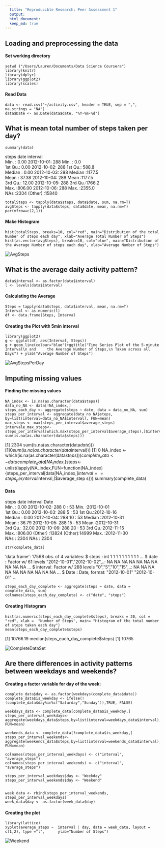 ```yaml
---
  title: "Reproducible Research: Peer Assessment 1"
  output: 
  html_document:
  keep_md: true
---
```

  
  
## Loading and preprocessing the data
  
#### Set working directory
    setwd ("/Users/Lauren/Documents/Data Science Coursera")
    library(knitr)
    library(dplyr)
    library(ggplot2)
    library(scales)

#### Read Data
  
    data <- read.csv("~/activity.csv", header = TRUE, sep = ",", na.strings = "NA")
    data$Date <- as.Date(data$date, "%Y-%m-%d")


## What is mean total number of steps taken per day?

    summary(data)

steps                date          interval     
Min.   :  0.00   2012-10-01:  288   Min.   :   0.0  
1st Qu.:  0.00   2012-10-02:  288   1st Qu.: 588.8  
Median :  0.00   2012-10-03:  288   Median :1177.5  
Mean   : 37.38   2012-10-04:  288   Mean   :1177.5  
3rd Qu.: 12.00   2012-10-05:  288   3rd Qu.:1766.2  
Max.   :806.00   2012-10-06:  288   Max.   :2355.0  
NAs   :2304     (Other)   :15840  

    totalSteps <- tapply(data$steps, data$date, sum, na.rm=T)
    avgSteps <- tapply(data$steps, data$date, mean, na.rm=T)
    par(mfrow=c(2,1))

#### Make Histogram
    hist(totalSteps, breaks=10, col="red", main="Distribution of the total Number of steps each day", xlab="Average Total Number of Steps")
    hist(as.vector(avgSteps), breaks=10, col="blue", main="Distribution of the Average Number of steps each day", xlab="Average Number of Steps")

![AvgSteps](https://github.com/MJFan23/RepData_PeerAssessment1/blob/master/figures/AvgSteps.png "AvgSteps")


## What is the average daily activity pattern?
    data$interval <- as.factor(data$interval)
    l <- levels(data$interval)
#### Calculating the Average
    Steps = tapply(data$steps, data$interval, mean, na.rm=T)
    Interval <- as.numeric(l)
    df <- data.frame(Steps, Interval
    
    
#### Creating the Plot with 5min interval                 
    library(ggplot2)
    g <- ggplot(df, aes(Interval, Steps))
    g + geom_line(colour="blue")+ggtitle("Time Series Plot of the 5-minute Interval\n and     the Average Number of Steps,\n Taken across all Days") + ylab("Average Number of Steps")

![AvgStepsPerDay](https://github.com/MJFan23/RepData_PeerAssessment1/blob/master/figures/AvgStepsPerDay.png "AvgStepsPerDay")

## Imputing missing values

#### Finding the missing values
    NA_index <- is.na(as.character(data$steps))
    data_no_NA <- data[!NA_index,]
    steps_each_day <- aggregate(steps ~ date, data = data_no_NA, sum)
    steps_per_interval <- aggregate(data_no_NA$steps,       by=list(interval=data_no_NA$interval), FUN=mean)
    max_steps <- max(steps_per_interval$average_steps)
    intervale_max_steps<-steps_per_interval[which.max(steps_per_interval$average_steps),]$interval
    sum(is.na(as.character(data$steps)))
[1] 2304
    sum(is.na(as.character(data$date)))
[1] 0
    sum(is.na(as.character(data$interval)))
[1] 0
    NA_index <- which(is.na(as.character(data$steps)))
    complete_data <- data
    complete_data[NA_index,]$steps<-unlist(lapply(NA_index,FUN=function(NA_index){steps_per_interval[data[NA_index,]$interval==steps_per_interval$interval,]$average_step     s}))
    summary(complete_data)
#### Data
steps                date          interval          Date           
Min.   :  0.00   2012-10-02:  288   0      :   53   Min.   :2012-10-01  
1st Qu.:  0.00   2012-10-03:  288   5      :   53   1st Qu.:2012-10-16  
Median :  0.00   2012-10-04:  288   10     :   53   Median :2012-10-31  
Mean   : 36.79   2012-10-05:  288   15     :   53   Mean   :2012-10-31  
3rd Qu.: 32.00   2012-10-06:  288   20     :   53   3rd Qu.:2012-11-15  
Max.   :806.00   (Other)   :13824   (Other):14999   Max.   :2012-11-30  
NAs      : 2304   NAs   : 2304                       
    
    str(complete_data)
    
'data.frame':	17568 obs. of  4 variables:
$ steps   : int  1 1 1 1 1 1 1 1 1 1 ...
$ date    : Factor w/ 61 levels "2012-10-01","2012-10-02",..: NA NA NA NA NA NA NA NA NA NA ...
$ interval: Factor w/ 288 levels "0","5","10","15",..: NA NA NA NA NA NA NA NA NA NA ...
$ Date    : Date, format: "2012-10-01" "2012-10-01" ...

    steps_each_day_complete <- aggregate(steps ~ date, data = complete_data, sum)
    colnames(steps_each_day_complete) <- c("date", "steps")

#### Creating Histogram
    hist(as.numeric(steps_each_day_complete$steps), breaks = 20, col = "red", xlab =  "Number of Steps", main= "Histogram of the total number of steps taken each day")
    mean(steps_each_day_complete$steps)
[1] 10766.19
    median(steps_each_day_complete$steps)
[1] 10765

![CompleteDataSet](https://github.com/MJFan23/RepData_PeerAssessment1/blob/master/figures/CompleteDataSet.png "CompleteDataSet")


## Are there differences in activity patterns between weekdays and weekends?
#### Creating a factor variable for day of the week:
    complete_data$day <- as.factor(weekdays(complete_data$date))
    complete_data$is_weekday <- ifelse(!(complete_data$day%in%c("Saturday","Sunday")),TRUE, FALSE) 

    weekdays_data <- complete_data[complete_data$is_weekday,]
    steps_per_interval_weekdays<-aggregate(weekdays_data$steps,by=list(interval=weekdays_data$interval), FUN=mean)

    weekends_data <- complete_data[!complete_data$is_weekday,]
    steps_per_interval_weekends<-aggregate(weekends_data$steps,by=list(interval=weekends_data$interval), FUN=mean)

    colnames(steps_per_interval_weekdays) <- c("interval", "average_steps")
    colnames(steps_per_interval_weekends) <- c("interval", "average_steps")

    steps_per_interval_weekdays$day <- "Weekday"
    steps_per_interval_weekends$day <- "Weekend"


    week_data <- rbind(steps_per_interval_weekends, steps_per_interval_weekdays)
    week_data$day <- as.factor(week_data$day)
    
 #### Creating the plot
    library(lattice)
    xyplot(average_steps ~  interval | day, data = week_data, layout = c(1,2), type ="l",      ylab="Number of Steps")
    
![Weekend](https://github.com/MJFan23/RepData_PeerAssessment1/blob/master/figures/Weekend.png "Weekend")
    
